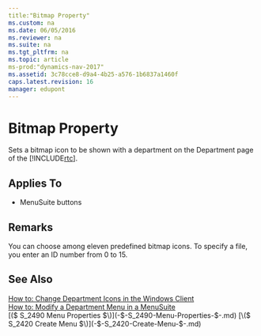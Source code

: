 ```yaml
---
title:"Bitmap Property"
ms.custom: na
ms.date: 06/05/2016
ms.reviewer: na
ms.suite: na
ms.tgt_pltfrm: na
ms.topic: article
ms-prod:"dynamics-nav-2017"
ms.assetid: 3c78cce8-d9a4-4b25-a576-1b6837a1460f
caps.latest.revision: 16
manager: edupont
---
```

# Bitmap Property
Sets a bitmap icon to be shown with a department on the Department page of the [!INCLUDE[rtc](includes/rtc_md.md)].  
  
## Applies To  
  
-   MenuSuite buttons  
  
## Remarks  
 You can choose among eleven predefined bitmap icons. To specify a file, you enter an ID number from 0 to 15.  
  
## See Also  
 [How to: Change Department Icons in the Windows Client](../Topic/How%20to:%20Change%20Department%20Icons%20in%20the%20Windows%20Client.md)   
 [How to: Modify a Department Menu in a MenuSuite](../Topic/How%20to:%20Modify%20a%20Department%20Menu%20in%20a%20MenuSuite.md)   
 [\($ S\_2490 Menu Properties $\)](-$-S_2490-Menu-Properties-$-.md)   
 [\($ S\_2420 Create Menu $\)](-$-S_2420-Create-Menu-$-.md)